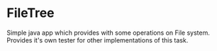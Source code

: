 # FileTree
Simple java app which provides with some operations on File system.
Provides it's own tester for other implementations of this task.

